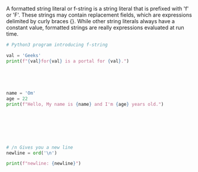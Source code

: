 A formatted string literal or f-string is a string literal that is prefixed with 'f' or 'F'. These strings may contain replacement fields, which are expressions delimited by curly braces {}. While other string literals always have a constant value, formatted strings are really expressions evaluated at run time.

 

 

 
```python
# Python3 program introducing f-string

val = 'Geeks'
print(f"{val}for{val} is a portal for {val}.")

 

 

name = 'Om'
age = 22
print(f"Hello, My name is {name} and I'm {age} years old.")

 

 

 

# /n Gives you a new line
newline = ord('\n')

print(f"newline: {newline}")
```